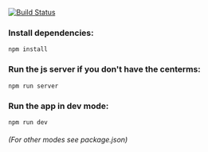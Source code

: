 [![Build Status](https://travis-ci.org/giperboloid/dashboard-ui.svg?branch=dev)](https://travis-ci.org/giperboloid/dashboard-ui)
### Install dependencies:
`npm install`
### Run the js server if you don't have the centerms:
`npm run server`
### Run the app in dev mode:
`npm run dev`

###### (For other modes see package.json)
